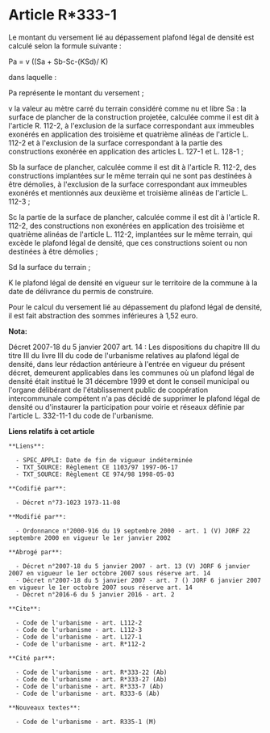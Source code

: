 # Article R*333-1

Le montant du versement lié au dépassement plafond légal de densité est calculé selon la formule suivante : 

Pa = v ((Sa + Sb-Sc-(KSd)/ K) 

dans laquelle : 

Pa représente le montant du versement ; 

v la valeur au mètre carré du terrain considéré comme nu et libre Sa : la surface de plancher de la construction projetée,
calculée comme il est dit à l'article R. 112-2, à l'exclusion de la surface correspondant aux immeubles exonérés en
application des troisième et quatrième alinéas de l'article L. 112-2 et à l'exclusion de la surface correspondant à la partie
des constructions exonérée en application des articles L. 127-1 et L. 128-1 ; 

Sb la surface de plancher, calculée comme il est dit à l'article R. 112-2, des constructions implantées sur le même terrain
qui ne sont pas destinées à être démolies, à l'exclusion de la surface correspondant aux immeubles exonérés et mentionnés aux
deuxième et troisième alinéas de l'article L. 112-3 ; 

Sc la partie de la surface de plancher, calculée comme il est dit à l'article R. 112-2, des constructions non exonérées en
application des troisième et quatrième alinéas de l'article L. 112-2, implantées sur le même terrain, qui excède le plafond
légal de densité, que ces constructions soient ou non destinées à être démolies ; 

Sd la surface du terrain ; 

K le plafond légal de densité en vigueur sur le territoire de la commune à la date de délivrance du permis de construire. 

Pour le calcul du versement lié au dépassement du plafond légal de densité, il est fait abstraction des sommes inférieures à
1,52 euro.

**Nota:**

Décret 2007-18 du 5 janvier 2007 art. 14 : Les dispositions du chapitre III du titre III du livre III du code de l'urbanisme
relatives au plafond légal de densité, dans leur rédaction antérieure à l'entrée en vigueur du présent décret, demeurent
applicables dans les communes où un plafond légal de densité était institué le 31 décembre 1999 et dont le conseil municipal
ou l'organe délibérant de l'établissement public de coopération intercommunale compétent n'a pas décidé de supprimer le
plafond légal de densité ou d'instaurer la participation pour voirie et réseaux définie par l'article L. 332-11-1 du code de
l'urbanisme.

**Liens relatifs à cet article**

	**Liens**:

	  - SPEC_APPLI: Date de fin de vigueur indéterminée
	  - TXT_SOURCE: Règlement CE 1103/97 1997-06-17
	  - TXT_SOURCE: Règlement CE 974/98 1998-05-03

	**Codifié par**:

	  - Décret n°73-1023 1973-11-08

	**Modifié par**:

	  - Ordonnance n°2000-916 du 19 septembre 2000 - art. 1 (V) JORF 22 septembre 2000 en vigueur le 1er janvier 2002

	**Abrogé par**:

	  - Décret n°2007-18 du 5 janvier 2007 - art. 13 (V) JORF 6 janvier 2007 en vigueur le 1er octobre 2007 sous réserve art. 14
	  - Décret n°2007-18 du 5 janvier 2007 - art. 7 () JORF 6 janvier 2007 en vigueur le 1er octobre 2007 sous réserve art. 14
	  - Décret n°2016-6 du 5 janvier 2016 - art. 2

	**Cite**:

	  - Code de l'urbanisme - art. L112-2
	  - Code de l'urbanisme - art. L112-3
	  - Code de l'urbanisme - art. L127-1
	  - Code de l'urbanisme - art. R*112-2

	**Cité par**:

	  - Code de l'urbanisme - art. R*333-22 (Ab)
	  - Code de l'urbanisme - art. R*333-27 (Ab)
	  - Code de l'urbanisme - art. R*333-7 (Ab)
	  - Code de l'urbanisme - art. R333-6 (Ab)

	**Nouveaux textes**:

	  - Code de l'urbanisme - art. R335-1 (M)
